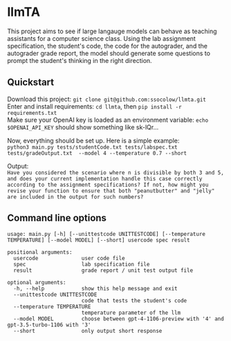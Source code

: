 # llmTA
This project aims to see if large langauge models can behave as teaching assistants for a computer science class. Using the lab assignment specification, the student's code, the code for the autograder, and the autograder grade report, the model should generate some questions to prompt the student's thinking in the right direction.

## Quickstart
Download this project: `git clone git@github.com:ssocolow/llmta.git`  
Enter and install requirements: `cd llmta`, then `pip install -r requirements.txt`  
Make sure your OpenAI key is loaded as an environment variable: `echo $OPENAI_API_KEY` should show something like sk-lQr...  

Now, everything should be set up.  Here is a simple example:  
`python3 main.py tests/studentCode.txt tests/labspec.txt tests/gradeOutput.txt  --model 4 --temperature 0.7 --short`  

Output:  
`Have you considered the scenario where n is divisible by both 3 and 5, and does your current implementation handle this case correctly according to the assignment specifications? If not, how might you revise your function to ensure that both "peanutbutter" and "jelly" are included in the output for such numbers?`

## Command line options
```
usage: main.py [-h] [--unittestcode UNITTESTCODE] [--temperature TEMPERATURE] [--model MODEL] [--short] usercode spec result

positional arguments:
  usercode              user code file
  spec                  lab specification file
  result                grade report / unit test output file

optional arguments:
  -h, --help            show this help message and exit
  --unittestcode UNITTESTCODE
                        code that tests the student's code
  --temperature TEMPERATURE
                        temperature parameter of the llm
  --model MODEL         choose between gpt-4-1106-preview with '4' and gpt-3.5-turbo-1106 with '3'
  --short               only output short response
```
